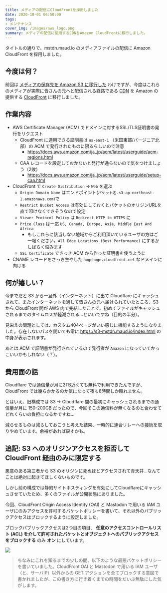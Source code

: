 ```yaml
---
title: メディアの配信にCloudFrontを採用しました
date: 2020-10-01 06:50:00
tags: 
- メンテナンス
cover_img: /images/aws_logo.png
summary: メディアの配信に使用するCDNをAmazon CloudFrontに移行しました。
---
```


タイトルの通りで、mstdn.maud.io のメディアファイルの配信に Amazon CloudFront を採用しました。

## 今度は何？

前回は [メディアの保存先を Amazon S3 に移行した](/2020/05/06/migrate-spaces-to-s3/) わけですが、今度はこれらのメディアが実際に皆さんの元へと配信される経路である [CDN](https://ja.wikipedia.org/wiki/%E3%82%B3%E3%83%B3%E3%83%86%E3%83%B3%E3%83%84%E3%83%87%E3%83%AA%E3%83%90%E3%83%AA%E3%83%8D%E3%83%83%E3%83%88%E3%83%AF%E3%83%BC%E3%82%AF) を Amazon の提供する [CloudFront](https://aws.amazon.com/jp/cloudfront/) に移行しました。

## 作業内容

* AWS Certificate Manager (ACM) でドメインに対するSSL/TLS証明書の発行をリクエスト
    * CloudFront に適用できる証明書は `us-east-1` （米国東部/バージニア北部）の ACM で発行されたものに限るらしいので注意
        * https://docs.aws.amazon.com/ja_jp/acm/latest/userguide/acm-regions.html
    * CAA レコードを設定しておかないと発行が通らないので気をつけましょう（2敗）
        * https://docs.aws.amazon.com/ja_jp/acm/latest/userguide/setup-caa.html
* CloudFront で `Create Distribution` → `Web` を選ぶ
    * `Origin Domain Name` はエンドポイント(`バケット名.s3-ap-northeast-1.amazonaws.com`)で
    * `Restrict Bucket Access` は有効にしておくとバケットのオリジンURLを直で叩けなくできそうなので設定
    * `Viewer Protocol Policy` は `Redirect HTTP to HTTPS` に
    * `Price Class` は一応 `US, Canada, Europe, Asia, Middle East And Africa` 
        * もしこれらに該当しない地域からご利用頂いているユーザの方はご一報ください。`All Edge Locations (Best Performance)` にするかしばらく悩みます
    * `SSL Certificate` でさっき ACM から作った証明書を使うように
* CNAME レコードをさっき生やした `hogehoge.cloudfront.net` なドメインに向ける

## 何が嬉しい？

今までだと S3 から一旦外（インターネット）に出て Cloudflare にキャッシュされて、またインターネットを通して皆さんの元へ届けられていたところ、S3 から CloudFront 間が AWS 内で完結したことで、初めてファイルがキャッシュされるまでのタイムロスが軽減される…といいですね（目的の半分）。

見栄えの問題としては、カスタム404ページがいい感じに機能するようになりました。存在しないパスを開いても常に https://s3-mstdn.maud.io/index.html の中身が表示されます。

あとは ACM で証明書が発行されているので発行者が `Amazon` になっていてかっこいいかもしれない（？）。

## 費用面の話

Cloudflare では通信量が月に2TB近くても無料で利用できたんですが、CloudFront では幾らかかるのか気になって夜も8時間しか眠れません。

とはいえ、旧構成では S3 → Cloudflare 間の最初にキャッシュされるまでの通信量が月に 150-200GB だったので、今回そこの通信料が無くなるのと合わせてどれくらいの負担になるかですね…

減らせるものは減らしておこうと考えた結果、一時的に連合リレーへの接続を取りやめています。余裕があれば戻すかも。

## 追記: S3 へのオリジンアクセスを拒否して CloudFront 経由のみに限定する

悪意のある第三者から S3 のオリジンに死ぬほどアクセスされて青天井…なんてことは絶対に起きてほしくないものです。

しかし前の構成では静的サイトホスティングを有効にしてCloudflareにキャッシュさせていたため、多くのファイルが公開状態にありました。

今回、CloudFront Origin Access Identity (OAI) と Mastodon で用いる IAM ユーザにのみアクセスを許可するバケットポリシーを書いて、それ以外のパブリックアクセスはブロックするように設定しました。

<script src="https://gist.github.com/lindwurm/95b2ef27f42e0ec38c44a098b0c75495.js"></script>

ブロックパブリックアクセスは2つ目の項目、 **任意のアクセスコントロールリスト (ACL) を介して許可されたバケットとオブジェクトへのパブリックアクセスをブロックする** のみ **オン** にしています。

![](/images/s3_blockaccess.png)

> ちなみにこれを知るまでの少しの間、以下のような最悪バケットポリシーを書いていました。CloudFront OAI と Mastodon で用いる IAM ユーザ （と、サーバIP）以外からの GET アクションを全てブロックする意図で書かれましたが、この書き方に行き着くまでの時間をだいぶ無駄にした気がします。

<script src="https://gist.github.com/lindwurm/fe5220bc4acae46ea52569a534138683.js"></script>